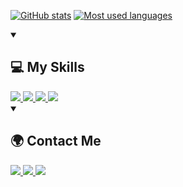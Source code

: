 <!-- Themes: tokyonight, midnight-purple, github_dark -->

[![GitHub stats](https://github-stats-mrzlkvvv.vercel.app/api?theme=midnight-purple&username=mrzlkvvv&show_icons=true&count_private=true&hide_title=true)](https://github.com/anuraghazra/github-readme-stats)
[![Most used languages](https://github-stats-mrzlkvvv.vercel.app/api/top-langs/?theme=midnight-purple&username=mrzlkvvv&hide_progress=true&langs_count=8)](https://github.com/anuraghazra/github-readme-stats)

<details open="open">
    <summary><h2>💻 My Skills</h2></summary>
    <a href="https://archlinux.org/">
        <img src="https://img.shields.io/badge/arch%20linux-212529?style=for-the-badge&logo=archlinux&logoColor=blue" />
    </a>
     <a href="https://python.org/">
        <img src="https://img.shields.io/badge/Python-379432?style=for-the-badge&logo=python&logoColor=white" />
    </a>
    <a href="https://go.dev/">
        <img src="https://img.shields.io/badge/Go-00ADD8?style=for-the-badge&logo=go&logoColor=white" />
    </a>
    <a href="https://docker.com/">
        <img src="https://img.shields.io/badge/Docker-0C85C0?style=for-the-badge&logo=docker&logoColor=white" />
    </a>
</details>

<details open="open">
    <summary><h2>🌍 Contact Me</h2></summary>
    <a href="https://t.me/mrzlkvvv">
        <img src="https://img.shields.io/badge/Telegram-2CA5E0?style=for-the-badge&logo=telegram&logoColor=white" />
    </a>
    <a href="https://vk.com/mrzlkvvv">
        <img src="https://img.shields.io/badge/ВКонтакте-%232E87FB?style=for-the-badge&logo=vk&logoColor=white" />
    </a>
    <a href="https://discord.com/users/437980390561415169/">
        <img src="https://img.shields.io/badge/-Discord-747EF7?style=for-the-badge&logo=Discord&logoColor=white" />
    </a>
</details>
